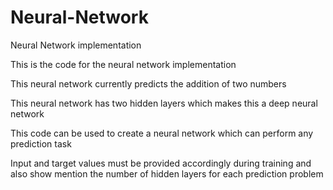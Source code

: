 # Neural-Network
Neural Network implementation

This is the code for the neural network implementation

This neural network currently predicts the addition of two numbers

This neural network has two hidden layers which makes this a deep neural
network

This code can be used to create a neural network which can perform any
prediction task 

Input and target values must be provided accordingly during training and also
show mention the number of hidden layers for each prediction problem


